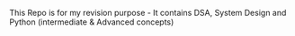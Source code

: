 This Repo is for my revision purpose - It contains DSA, System Design and Python (intermediate & Advanced concepts) 
